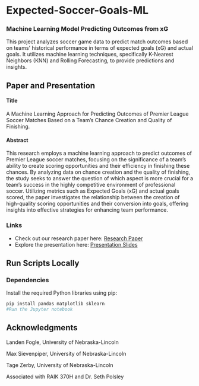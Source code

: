 # Expected-Soccer-Goals-ML
### Machine Learning Model Predicting Outcomes from xG

This project analyzes soccer game data to predict match outcomes based on teams' historical performance in terms of expected goals (xG) and actual goals. It utilizes machine learning techniques, specifically K-Nearest Neighbors (KNN) and Rolling Forecasting, to provide predictions and insights.

## Paper and Presentation

#### Title
A Machine Learning Approach for Predicting Outcomes of Premier League Soccer Matches Based on a Team’s Chance Creation and Quality of Finishing.

#### Abstract
This research employs a machine learning approach to predict outcomes of Premier League soccer matches, focusing on the significance of a team’s ability to create scoring opportunities and their efficiency in finishing these chances. By analyzing data on chance creation and the quality of finishing, the study seeks to answer the question of which aspect is more crucial for a team’s success in the highly competitive environment of professional soccer. Utilizing metrics such as Expected Goals (xG) and actual goals scored, the paper investigates the relationship between the creation of high-quality scoring opportunities and their conversion into goals, offering insights into effective strategies for enhancing team performance.

### Links
- Check out our research paper here: [Research Paper](https://github.com/yourusername/soccer-match-predictor/paper.pdf)
- Explore the presentation here: [Presentation Slides](https://github.com/yourusername/soccer-match-predictor/presentation.pdf)


## Run Scripts Locally

### Dependencies
Install the required Python libraries using pip:

```bash
pip install pandas matplotlib sklearn
#Run the Jupyter notebook
```

## Acknowledgments 
Landen Fogle, University of Nebraska-Lincoln

Max Sievenpiper, University of Nebraska-Lincoln

Tage Zerby, University of Nebraska-Lincoln

Associated with RAIK 370H and Dr. Seth Polsley




